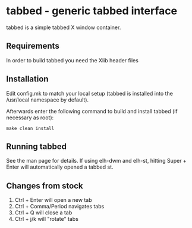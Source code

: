 tabbed - generic tabbed interface
=================================
tabbed is a simple tabbed X window container.

Requirements
------------
In order to build tabbed you need the Xlib header files

Installation
------------
Edit config.mk to match your local setup (tabbed is installed into
the /usr/local namespace by default).

Afterwards enter the following command to build and install tabbed
(if necessary as root):

    make clean install

Running tabbed
--------------
See the man page for details.
If using elh-dwm and elh-st, hitting Super + Enter will automatically opened a tabbed st.

Changes from stock
------------------
1. Ctrl + Enter will open a new tab
2. Ctrl + Comma/Period navigates tabs
3. Ctrl + Q will close a tab 
4. Ctrl + j/k will "rotate" tabs
